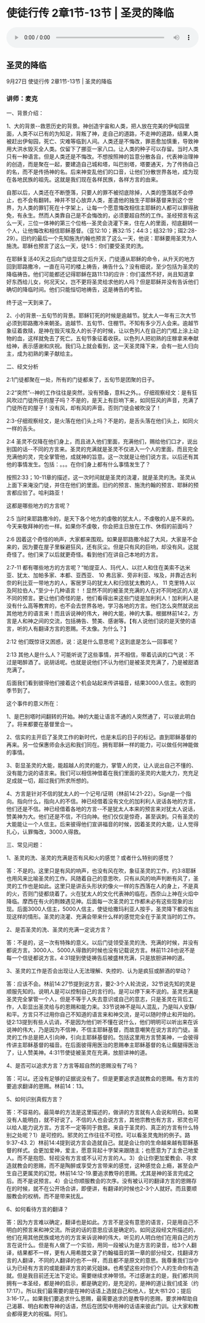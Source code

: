 # 使徒行传 2章1节-13节 | 圣灵的降临

<audio style="width: 100%;" preload="false" controls controlslist="nodownload"><source src="https://cdn.simai.ml/audio/mp3/2020/xi3_22-24-200928.mp3" type="audio/mpeg">Your browser does not support the audio element.</audio>

## 圣灵的降临
9月27日 
使徒行传 2章1节-13节 | 圣灵的降临
### 讲师：麦克

一、背景介绍：

1、大的背景--救恩历史的背景。神创造宇宙和人类，把人放在完美的伊甸园里面，人类不以已有的为知足，背叛了神，走自己的道路，不走神的道路，结果人类被赶出伊甸园，死亡、灾难等临到人间。人类还是不悔改，罪恶愈加慎重，导致神用大洪水毁灭全人类。仅留下了挪亚一家八口。让人类的种子可以存留。当时人类只有一种语言。但是人类还是不悔改。不想按照神的旨意分散各自，代表神治理神的创造，而是聚在一起，要建造自己城和塔，叫巴别塔，塔要通天，为了传扬自己的名，而不是传扬神的名。后来神变乱他们的口音，让他们分散世界各地，成为现在各地民族的祖先。这就是我们现在各样民族，各样方言的由来。

自那以后，人类还在不断堕落，只要人的罪不被彻底除掉，人类的堕落就不会停止，也不会有翻转。神并不甘心放弃人类，差遣他的独生子耶稣基督来到这个世界，为人类的罪钉死在十字架上，让每一个愿意悔改相信主耶稣的人都可以罪得赦免，有永生。然而人类靠自己是不会悔改的，必须要超自然的工作。圣经预言有这么一天，三位一体神的第三个位格--圣灵会浇灌下来，住在人的里面，彻底翻转一个人，让他悔改和相信耶稣基督。（亚12:10；赛32:15；44:3；结32:19；珥2:28-29）。旧约的最后一个先知施洗约翰也预言了这么一天，他说：耶稣要用圣灵为人施洗。耶稣也预言了这么一天，徒1:5：你们要受圣灵的洗。

在耶稣复活40天之后向门徒显现之后升天，门徒遵从耶稣的命令，从升天的地方回到耶路撒冷，一直在马可的楼上祷告，祷告什么？没有细说，至少包括为圣灵的降临祷告。他们可能都还记得耶稣在路11:13的应许：你们虽然不好，尚且知道拿好东西给儿女，何况天父，岂不更将圣灵给求他的人吗？但是耶稣并没有告诉他们确切的降临时间。他们只能恒切地祷告，这是祷告的考验。

终于这一天到来了。

2、小的背景--五旬节的背景。耶稣钉死的时候是逾越节。犹太人一年有三次大节必须到耶路撒冷来朝圣。逾越节、五旬节、住棚节。不知有多少万人会来。逾越节象征着救赎，是神在毁灭埃及人的长子的时候，让以色列人在自己的门框上涂上动物的血，这样就免去了死亡。五旬节象征着收获。以色列人把初熟的庄稼拿来奉献给神，表示感谢和庆祝。我们马上就会看到，这一天圣灵降下来，会有一批人归向主，成为初熟的果子献给主。

二、经文分析

2:1门徒都聚在一处，所有的门徒都来了，五旬节是团聚的日子。

2:2“突然”--神的工作往往是突然，没有预备，意料之外。。仔细观察经文：是有狂风吹过门徒所在的屋子吗？不是的，是天上有巨响下来，如同狂风的声音，充满了门徒所在的屋子！没有风，却有风的声音。否则门徒会被吹没了！

2:3-仔细观察经文，是火落在他们头上吗？不是的，是舌头落在他们头上，如同火一样的舌头。

2:4 圣灵不仅降在他们身上，而且进入他们里面，充满他们，赐给他们口才，说出别国的话--不同的方言来。圣灵的充满就是圣灵不仅进入一个人的里面，而且完全充满他的灵，完全掌管他，成就神的旨意。这一次就是让他们说方言。以后还有其他的事情发生。包括：。。。在你们身上都有什么事情发生了？

按照2:33；10-11章的描述，这一次时间就是圣灵的浇灌，就是圣灵的洗。圣灵从上面下来淹没门徒，并住在他们的里面。旧约的预言、施洗约翰的预言、耶稣的预言都应验了。哈利路亚！

这都是哪些地方的方言呢？

2:5 当时来耶路撒冷的，是天下各个地方的虔敬的犹太人，不虔敬的人是不来的。今天来敬拜神的也一样。如果你不虔敬，你会把主日放在工作、休假的前面吗？

2:6 因着这个奇怪的响声，大家都来围观。如果是耶路撒冷起了大风，大家是不会来的，因为要在屋子里躲避狂风，还有灰尘。但是只有风的巨响，却没有风，这就奇怪了。他们来了以后就更奇怪。看到他们在讲自己本地的方言。

2:7-11 都有哪些地方的方言呢？“帕提亚人、玛代人、以拦人和住在美索不达米亚、犹太、加帕多家、本都、亚西亚、 10 弗吕家、旁非利亚、埃及，并靠近古利奈的利比亚一带地方的人，客居罗马的犹太人和归信犹太教的人， 11 克里特人以及阿拉伯人，”至少十几种语言！！显然不同的被圣灵充满的人在对不同地区的人说不同的预言。更让他们奇怪的是，他们看得出来这些门徒是加利利人！加利利人是没有什么高等教育的，也不会去世界各地，学习各地的方言。他们怎么突然就说出其他地方的语言来！而且诉说神的伟大，神的大能，神的大事。根据林前14:2，方言是人和神之间的交流，包括祷告、赞美、感谢等。【有人说他们说的是天使的语言，听的人有翻译方言的恩赐。不太像。为什么？】

2:12 他们既惊讶又困惑，说：这是什么意思呢？这到底是怎么一回事呢？

2:13 其他人是什么人？可能听说了这些事情，并不相信，带着讥讽的口气说：不过是喝醉酒了。说胡话呢。也就是说他们不认为他们是被圣灵充满了，乃是被甜酒充满了。

后面我们看到彼得他们接着这个机会站起来传讲福音，结果3000人信主。收割的季节到了。

这个事件的意义所在：

1、是巴别塔时间翻转的开始。神的大能让语言不通的人突然通了，可以彼此明白了。将来都要在基督里合一。

2、信实的主开启了圣灵工作的新时代，也是末后的日子的标记。直到耶稣基督的再来。另一位保惠师会永远和我们同在。拥有耶稣一样的能力，可以做任何神能做的事情。

3、彰显圣灵的大能，能超越人的灵的能力，掌管人的灵，让人说出自己不懂的、没有能力说的语言来。我们可以相信神借着在我们里面的圣灵的大能大力，充充足足成就一切，超过我们所求所想的。

4、方言是针对不信的犹太人的一个记号/证明（林前14:21-22）。Sign是一个指向。指向什么，指向人的不信。神已经借着没有文化的加利利人说话各地的方言，他们还是不信。神已经借着各地的方言--不是犹太人本来的预言来对犹太人说话，赞美神为大。他们还是不信，不归向神。他们仅仅是惊奇，甚至讽刺。只有圣灵的大能能让一个人信主。后来彼得他们宣讲福音的时候，因着圣灵的大能，让人觉得扎心，认罪悔改，3000人得救。

三、常见问题：

1、圣灵的洗、圣灵的充满是否有风和火的感觉？或者什么特别的感觉？

答：不是的。这里只是有风的响声，也没有风在吹，象征圣灵的工作，约3:8耶稣也用风来比喻圣灵的工作。风随着自己的意思吹，只有从风的响声判断有风了，圣灵的工作也是如此。这里只是讲舌头形状的像火一样的东西落在人的身上，不是真的火，否则门徒都烧着了。火在犹太人的文化代表神的临在。西奈山上神在火焰中降临。摩西在有火的荆棘遇见神。后面每一次圣灵的工作都未必有这些现象的出现。后面3000人信主，5000人信主，使徒给撒玛利亚人按手，圣灵降下都没有出现这样的情形。圣灵的浇灌、充满会带来什么样的感觉完全在于圣灵当时的工作。

2、是否圣灵的洗、圣灵的充满一定说方言？

答：不是的，这一次有特殊的意义。以后门徒领受圣灵的洗、充满的时候，并没有都说方言。3000人、5000人得救的时候也没有记载说方言。林前11:28也说不是每一个信徒都说方言。4:31提到使徒祷告后被盛林充满，只是放胆讲神的道。

3、圣灵的工作是否会出现让人无法理解、失控的、认为是疯狂或醉酒的举动？

答：应该不会。林前14:27节提到说方言，要2-3个人轮流说，32节说先知的灵是顺服先知的。说明人是可以控制自己的言行的。是可以停下来不说的。圣灵充满是圣灵完全掌管一个人，但是不等于人失去意识或自己的意志，只是圣灵在背后工作，人彰显出圣灵给与的恩赐和能力来。33节说神不是叫人混乱，乃是叫人安静/和平。方言只不过用你自己不知道的语言来和神交流，是可以随时停止和开始的。徒2:13提到有些人讥诮，不是因为他们听不懂在说什么，他们明明可以听出来在诉说神的伟大，乃是因为不信神，不信主耶稣基督，而故意嘲笑在说方言的门徒。圣灵的工作总是把人引向神，引向主耶稣基督的。包括这里用方言赞美神，一会彼得传讲主耶稣基督的福音。在后面彼得用医治的恩赐奉主耶稣基督的名让瘸腿得医治了，让人赞美神。4:31节使徒被圣灵在充满，放胆讲神的道。

4、是否可以追求方言？方言等超自然的恩赐没有了吗？

答：可以。还没有足够的证据说没有了。但是更要追求造就教会的恩赐。有方言的要追求翻译的恩赐。林前14：13。

5、如何识别真假方言？

答：不容易的。最简单的方法是这里描述的，做讲的方言就有人会说和明白。如果没有人能明白，就不好说了。不信的人也会说方言，其他宗教也有方言，邪灵也可以给人能力说方言。方言不一定等同于救恩。来自于圣灵的、真正的方言有什么特别之处呢？1）是可控的。邪灵的工作往往不可控。可以看圣灵鬼附的例子。路9:37-43. 2）林前14:4提到说方言会造就自己。就是会让你的生命越来越有耶稣基督的样式。会更加爱神，爱主，愿意背起十字架来跟随主；也愿意为了主舍己地爱人。而不是抱怨、轻视没有方言或不认可方言的人。3）会让你更加爱教会、寻求造就教会的恩赐，而不是陶醉或享受方言带来的感觉，这种感觉会上瘾，甚至会产生自己更属灵的幻觉。林前14:12-19.要追求教导的恩赐。尤其是神的圣言完成之后。而不是说预言。4）会让你顺服教会的次序。没有被认可的翻译方言的恩赐存在的时候，就不在公开场合讲，即便讲，有翻译的时候也2-3个人就好。而且要顺服教会的权柄，而不是带来扰乱。

6、如何看待方言的翻译？

答：因为方言难以确定，翻译也是如此。方言不是没有意思的语言，只是用自己不明白的预言来和神交流。所说的话的意思应该是确定的。如同这段经文所描述的，他们在用其他民族或地方的方言来诉说神的伟大，听见的人明白他们在用自己的方言在说什么。但是有人做了一个实验，用同一段被认为是方言的录音，给3个人翻译，结果都不一样，更有人用希腊文录了约翰福音的第一章的部分经文，找翻译方言的人翻译，不同的人翻译的也不一样，而且都不是原文的意思。我尊重我们当中认为已经有方言的或能翻译方言的弟兄姐妹。也希望这些对你们个人的生命你有造就。但是我目前还无法下定论。需要继续求神带领。不过感谢主的是，我们都共同拥有一本圣经，都是神的启示，都是确定的，是充足的，是神的道让我们成圣（约17:17）。所以我们最需要的是在神的话语上造就自己和他人，犹大书1:20；提后3:16-17。。如果我们要追求什么恩赐，最需要追求的是教导的恩赐，要求神帮助自己渴慕、明白和教导神的话语，然后在团契中用神的话语来彼此门训。让大家和教会都得更大的祝福。阿们。
